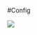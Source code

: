 #Config

[![](https://pic.imgdb.cn/item/64b657c71ddac507cca5682c.jpg)](https://pic.imgdb.cn/item/64b657c71ddac507cca5682c.jpg)
